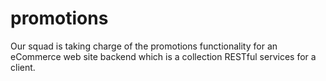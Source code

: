 # promotions
Our squad is taking charge of the promotions functionality for an eCommerce web site backend which is a collection RESTful services for a client. 
